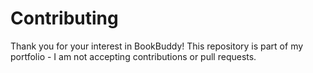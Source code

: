 # Contributing

Thank you for your interest in BookBuddy! This repository is part of my portfolio - I am not accepting contributions or pull requests. 